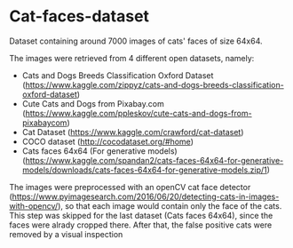 # Cat-faces-dataset
Dataset containing around 7000 images of cats' faces of size 64x64.

The images were retrieved from 4 different open datasets, namely:
* Cats and Dogs Breeds Classification Oxford Dataset (https://www.kaggle.com/zippyz/cats-and-dogs-breeds-classification-oxford-dataset)
* Cute Cats and Dogs from Pixabay.com (https://www.kaggle.com/ppleskov/cute-cats-and-dogs-from-pixabaycom)
* Cat Dataset (https://www.kaggle.com/crawford/cat-dataset)
* COCO dataset (http://cocodataset.org/#home)
* Cats faces 64x64 (For generative models) (https://www.kaggle.com/spandan2/cats-faces-64x64-for-generative-models/downloads/cats-faces-64x64-for-generative-models.zip/1)

The images were preprocessed with an openCV cat face detector (https://www.pyimagesearch.com/2016/06/20/detecting-cats-in-images-with-opencv/), so that each image would contain only the face of the cats. This step was skipped for the last dataset (Cats faces 64x64), since the faces were alrady cropped there. After that, the false positive cats were removed by a visual inspection
